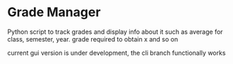 # Grade Manager

Python script to track grades and display info about it such as average for class, semester, year. grade required to obtain x and so on

current gui version is under development, the cli branch functionally works
